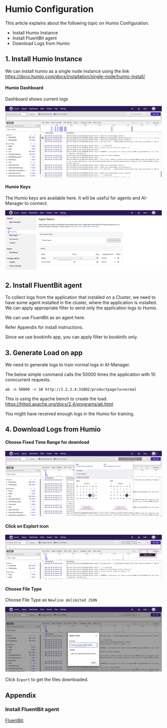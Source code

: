 # Humio Configuration

This article explains about the following topic on Humio Configuration.

- Install Humio Instance 
- Install FluentBit agent
- Download Logs from Humio

## 1. Install Humio Instance 

We can install humio as a single node instance using the link  https://docs.humio.com/docs/installation/single-node/humio-install/

#### Humio Dashboard

Dashboard shows current logs

<img src="images/humio1.png">

#### Humio Keys 

The Humio keys are available here. It will be useful for agents and AI-Manager to connect.

<img src="images/humio-keys.png">

## 2. Install FluentBit agent

To collect logs from the application that installed on a Cluster, we need to have some agent installed in the cluster, where the application is installed. We can apply appropriate filter to send only the application logs to Humio.

We can use FluentBit as an agent here. 

Refer Appendix for install instructions.

Since we use bookinfo app, you can apply filter to bookinfo only.

## 3. Generate Load on app

We need to generate logs to train normal logs in AI-Manager.

The below simple command calls the 50000 times the application with 10 conncurrent requests.

```
ab -n 50000 -c 10 http://1.2.3.4:31002/productpage?u=normal
```

This is using the apache bench to create the load. https://httpd.apache.org/docs/2.4/programs/ab.html

You might have received enough logs in the Humio for training.

## 4. Download Logs from Humio

#### Choose Fixed Time Range for download

<img src="images/humio2.png">

#### Click on Explort icon

<img src="images/humio3.png">

#### Choose File Type

Choose File Type as `Newline delimited JSON`

<img src="images/humio4.png">


Click `Export` to get the files downloaded.


## Appendix 

### Install FluentBit agent

[FluentBit](../fluentbit-configuration).
